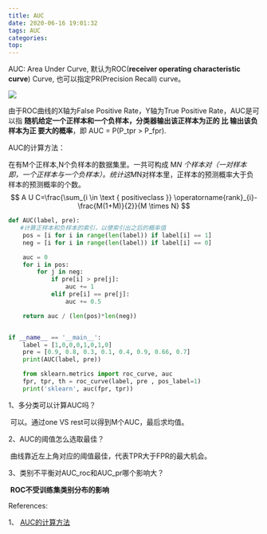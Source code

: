 ```yaml
---
title: AUC
date: 2020-06-16 19:01:32
tags: AUC
categories:
top:
---
```


AUC: Area Under Curve, 默认为ROC(**receiver operating characteristic curve**) Curve, 也可以指定PR(Precision Recall) curve。

![](https://bkimg.cdn.bcebos.com/pic/f11f3a292df5e0feaafde78c566034a85fdf7251?x-bce-process=image/watermark,g_7,image_d2F0ZXIvYmFpa2U4MA==,xp_5,yp_5)

由于ROC曲线的X轴为False Positive Rate，Y轴为True Positive Rate，AUC是可以指 **随机给定一个正样本和一个负样本，分类器输出该正样本为正的 比 输出该负样本为正 要大的概率**，即 AUC = P(P_tpr > P_fpr).

<!-- more -->

AUC的计算方法：

在有M个正样本,N个负样本的数据集里。一共可构成 M*N 个样本对（一对样本即，一个正样本与一个负样本）。统计这M*N对样本里，正样本的预测概率大于负样本的预测概率的个数。
$$
A U C=\frac{\sum_{i \in \text { positiveclass }} \operatorname{rank}_{i}-\frac{M(1+M)}{2}}{M \times N}
$$

```python
def AUC(label, pre):
　　#计算正样本和负样本的索引，以便索引出之后的概率值
    pos = [i for i in range(len(label)) if label[i] == 1]
    neg = [i for i in range(len(label)) if label[i] == 0]

    auc = 0
    for i in pos:
        for j in neg:
            if pre[i] > pre[j]:
                auc += 1
            elif pre[i] == pre[j]:
                auc += 0.5

    return auc / (len(pos)*len(neg))


if __name__ == '__main__':
    label = [1,0,0,0,1,0,1,0]
    pre = [0.9, 0.8, 0.3, 0.1, 0.4, 0.9, 0.66, 0.7]
    print(AUC(label, pre))

    from sklearn.metrics import roc_curve, auc
    fpr, tpr, th = roc_curve(label, pre , pos_label=1)
    print('sklearn', auc(fpr, tpr))
```



1、多分类可以计算AUC吗？

​	可以。通过one VS rest可以得到M个AUC，最后求均值。

2、AUC的阈值怎么选取最佳？

​	曲线靠近左上角对应的阈值最佳，代表TPR大于FPR的最大机会。

3、类别不平衡对AUC_roc和AUC_pr哪个影响大？

​	**ROC不受训练集类别分布的影响**

References:

1、 [AUC的计算方法](https://blog.csdn.net/qq_22238533/article/details/78666436)

